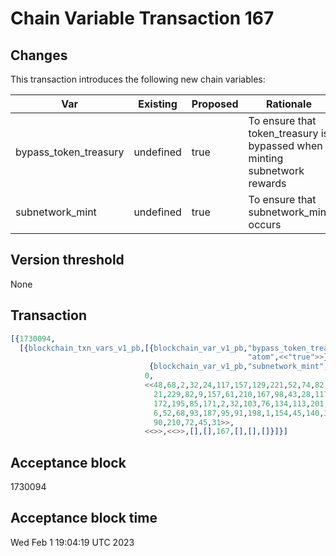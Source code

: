# Chain Variable Transaction 167

## Changes

This transaction introduces the following new chain variables:

| Var                              	| Existing | Proposed | Rationale                                                                 |
|-----------------------------------|----------|----------|---------------------------------------------------------------------------|
| bypass_token_treasury             | undefined| true     | To ensure that token_treasury is bypassed when minting subnetwork rewards |
| subnetwork_mint                   | undefined| true     | To ensure that subnetwork_mint occurs                                     |


## Version threshold

None

## Transaction

```erlang
[{1730094,
  [{blockchain_txn_vars_v1_pb,[{blockchain_var_v1_pb,"bypass_token_treasury",
                                                     "atom",<<"true">>},
                               {blockchain_var_v1_pb,"subnetwork_mint","atom",<<"true">>}],
                              0,
                              <<48,68,2,32,24,117,157,129,221,52,74,82,119,203,253,77,
                                21,229,82,9,157,61,210,167,98,43,28,117,6,214,43,192,
                                172,195,85,171,2,32,103,76,134,113,201,85,160,176,2,171,
                                6,52,68,93,187,95,91,198,1,154,45,140,32,153,115,135,34,
                                90,210,72,45,31>>,
                              <<>>,<<>>,[],[],167,[],[],[]}]}]
```

## Acceptance block

1730094

## Acceptance block time

Wed Feb  1 19:04:19 UTC 2023
